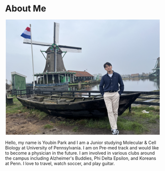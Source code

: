 # About Me #

<p align="center">
  <img src="aboutme.jpg" alt="Picture of Me" width="500">
</p>

Hello, my name is Youbin Park and I am a Junior studying Molecular & Cell Biology at University of Pennsylvania.
I am on Pre-med track and would like to become a physician in the future.
I am involved in various clubs around the campus including Alzheimer's Buddies, Phi Delta Epsilon, and Koreans at Penn.
I love to travel, watch soccer, and play guitar.
